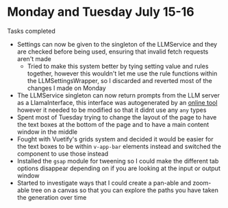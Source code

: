 # Monday and Tuesday July 15-16

Tasks completed
- Settings can now be given to the singleton of the LLMService and they are checked before being used, ensuring that invalid fetch requests aren't made
	- Tried to make this system better by tying setting value and rules together, however this wouldn't let me use the rule functions within the LLMSettingsWrapper, so I discarded and reverted most of the changes I made on Monday
- The LLMService singleton can now return prompts from the LLM server as a LlamaInterface, this interface was autogenerated by an [online tool](https://www.google.com/url?sa=t&source=web&rct=j&opi=89978449&url=https://json2ts.vercel.app/&ved=2ahUKEwiI8rqciqyHAxXrU0EAHUKhBwwQFnoECAYQAQ&usg=AOvVaw19ogJ5o9z1DAUGCSsmETzb) however it needed to be modified so that it didnt use any `any` types
- Spent most of Tuesday trying to change the layout of the page to have the text boxes at the bottom of the page and to have a main content window in the middle
- Fought with Vuetify's grids system and decided it would be easier for the text boxes to be within `v-app-bar` elements instead and switched the component to use those instead
- Installed the `gsap` module for tweening so I could make the different tab options disappear depending on if you are looking at the input or output window
- Started to investigate ways that I could create a pan-able and zoom-able tree on a canvas so that you can explore the paths you have taken the generation over time